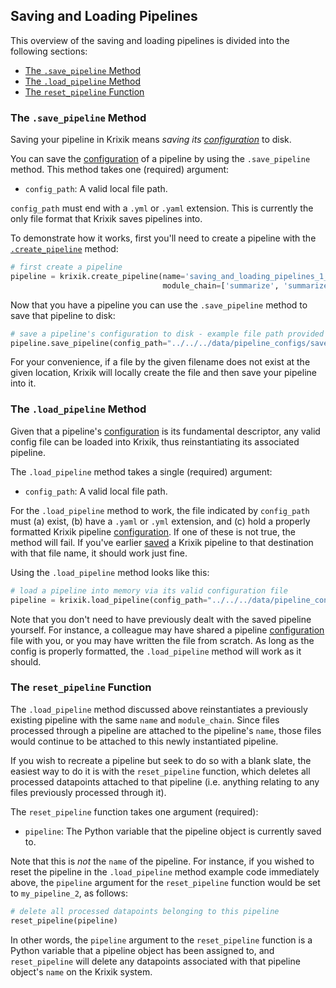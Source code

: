 ## Saving and Loading Pipelines

This overview of the saving and loading pipelines is divided into the following sections:

- [The `.save_pipeline` Method](#the-.save_pipeline-method)
- [The `.load_pipeline` Method](#the-.load_pipeline-method)
- [The `reset_pipeline` Function](#the-reset_pipeline-function)

### The `.save_pipeline` Method

Saving your pipeline in Krixik means *saving its [configuration](pipeline_config.md)* to disk.

You can save the [configuration](pipeline_config.md) of a pipeline by using the `.save_pipeline` method. This method takes one (required) argument:

- `config_path`: A valid local file path.

`config_path` must end with a `.yml` or `.yaml` extension. This is currently the only file format that Krixik saves pipelines into.

To demonstrate how it works, first you'll need to create a pipeline with the [`.create_pipeline`](create_pipeline.md) method:


```python
# first create a pipeline
pipeline = krixik.create_pipeline(name='saving_and_loading_pipelines_1_summarize_summarize_keyword-db',
                                  module_chain=['summarize', 'summarize', 'keyword-db'])
```

Now that you have a pipeline you can use the `.save_pipeline` method to save that pipeline to disk:


```python
# save a pipeline's configuration to disk - example file path provided
pipeline.save_pipeline(config_path="../../../data/pipeline_configs/save-pipeline-demo.yaml")
```

For your convenience, if a file by the given filename does not exist at the given location, Krixik will locally create the file and then save your pipeline
 into it.

### The `.load_pipeline` Method

Given that a pipeline's [configuration](pipeline_config.md) is its fundamental descriptor, any valid config file can be loaded into Krixik, thus reinstantiating its associated pipeline.

The `.load_pipeline` method takes a single (required) argument:

- `config_path`: A valid local file path.

For the `.load_pipeline` method to work, the file indicated by `config_path` must (a) exist, (b) have a `.yaml` or `.yml` extension, and (c) hold a properly formatted Krixik pipeline [configuration](pipeline_config.md). If one of these is not true, the method will fail. If you've earlier [saved](#the-.save_pipeline-method) a Krixik pipeline to that destination with that file name, it should work just fine. 

Using the `.load_pipeline` method looks like this:


```python
# load a pipeline into memory via its valid configuration file
pipeline = krixik.load_pipeline(config_path="../../../data/pipeline_configs/save-pipeline-demo.yaml")
```

Note that you don't need to have previously dealt with the saved pipeline yourself. For instance, a colleague may have shared a pipeline [configuration](pipeline_config.md) file with you, or you may have written the file from scratch. As long as the config is properly formatted, the `.load_pipeline` method will work as it should.

### The `reset_pipeline` Function

The `.load_pipeline` method discussed above reinstantiates a previously existing pipeline with the same `name` and `module_chain`. Since files processed through a pipeline are attached to the pipeline's `name`, those files would continue to be attached to this newly instantiated pipeline.

If you wish to recreate a pipeline but seek to do so with a blank slate, the easiest way to do it is with the `reset_pipeline` function, which deletes all processed datapoints attached to that pipeline (i.e. anything relating to any files previously processed through it).

The `reset_pipeline` function takes one argument (required):

- `pipeline`: The Python variable that the pipeline object is currently saved to.

Note that this is _not_ the `name` of the pipeline. For instance, if you wished to reset the pipeline in the `.load_pipeline` method example code immediately above, the `pipeline` argument for the `reset_pipeline` function would be set to `my_pipeline_2`, as follows:


```python
# delete all processed datapoints belonging to this pipeline
reset_pipeline(pipeline)
```

In other words, the `pipeline` argument to the `reset_pipeline` function is a Python variable that a pipeline object has been assigned to, and `reset_pipeline` will delete any datapoints associated with that pipeline object's `name` on the Krixik system.
